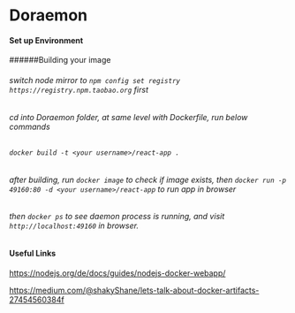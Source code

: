 # Doraemon

####  Set up Environment
######Building your image

###### switch node mirror to `npm config set registry https://registry.npm.taobao.org` first
###### cd into Doraemon folder, at same level with Dockerfile, run below commands
###### `docker build -t <your username>/react-app .`
###### after building, run `docker image` to check if image exists, then `docker run -p 49160:80 -d <your username>/react-app` to run app in browser
###### then `docker ps` to see daemon process is running, and visit `http://localhost:49160` in browser.

#### Useful Links
https://nodejs.org/de/docs/guides/nodejs-docker-webapp/

https://medium.com/@shakyShane/lets-talk-about-docker-artifacts-27454560384f
